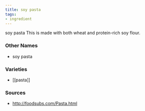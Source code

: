 ```yaml
---
title: soy pasta
tags:
- ingredient
---
```

soy pasta This is made with both wheat and protein-rich soy flour.

### Other Names

* soy pasta

### Varieties

* [[pasta]]

### Sources
* http://foodsubs.com/Pasta.html
